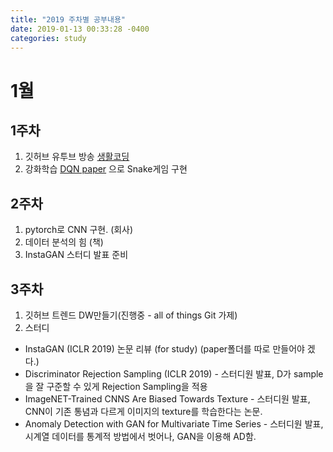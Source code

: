 ```yaml
---
title: "2019 주차별 공부내용"
date: 2019-01-13 00:33:28 -0400
categories: study
---
```


# 1월 
## 1주차 
1) 깃허브 유투브 방송 [생활코딩][life_coding] 
2) 강화학습 [DQN paper][DQN] 으로 Snake게임 구현

## 2주차
1) pytorch로 CNN 구현. (회사)
2) 데이터 분석의 힘 (책)
3) InstaGAN 스터디 발표 준비

## 3주차
1) 깃허브 트렌드 DW만들기(진행중 - all of things Git 가제) 
2) 스터디
 - InstaGAN (ICLR 2019) 논문 리뷰 (for study)  (paper폴더를 따로 만들어야 겠다.)
 - Discriminator Rejection Sampling (ICLR 2019) - 스터디원 발표, D가 sample을 잘 구준할 수 있게 Rejection Sampling을 적용
 - ImageNET-Trained CNNS Are Biased Towards Texture - 스터디원 발표, CNN이 기존 통념과 다르게 이미지의 texture를 학습한다는 논문.
 - Anomaly Detection with GAN for Multivariate Time Series - 스터디원 발표, 시계열 데이터를 통계적 방법에서 벗어나, GAN을 이용해 AD함.
 
 


[life_coding]:https://www.youtube.com/watch?v=2C0J0wmEFos
[DQN]: https://github.com/eat-toast/Snake-Reinforcement-Deep-Q-Learning
